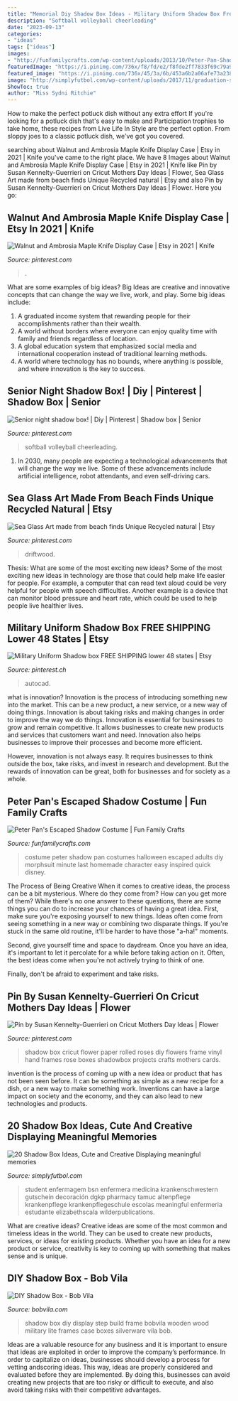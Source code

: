 ```yaml
---
title: "Memorial Diy Shadow Box Ideas - Military Uniform Shadow Box Free Shipping Lower 48 States"
description: "Softball volleyball cheerleading"
date: "2023-09-13"
categories:
- "ideas"
tags: ["ideas"]
images:
- "http://funfamilycrafts.com/wp-content/uploads/2013/10/Peter-Pan-Shadow-Costume-9-of-11.jpg"
featuredImage: "https://i.pinimg.com/736x/f8/fd/e2/f8fde2ff7833f69c79a970a2a194ee8f.jpg"
featured_image: "https://i.pinimg.com/736x/45/3a/6b/453a6b2a06afe73a238972116ce75163.jpg"
image: "http://simplyfutbol.com/wp-content/uploads/2017/11/graduation-shadow-box-ideas.jpg"
ShowToc: true
author: "Miss Sydni Ritchie"
---
```



How to make the perfect potluck dish without any extra effort
If you're looking for a potluck dish that's easy to make and Participation trophies to take home, these recipes from Live Life In Style are the perfect option. From sloppy joes to a classic potluck dish, we've got you covered.

	

		
searching about Walnut and Ambrosia Maple Knife Display Case | Etsy in 2021 | Knife you've came to the right place. We have 8 Images about Walnut and Ambrosia Maple Knife Display Case | Etsy in 2021 | Knife like Pin by Susan Kennelty-Guerrieri on Cricut Mothers Day Ideas | Flower, Sea Glass Art made from beach finds Unique Recycled natural | Etsy and also Pin by Susan Kennelty-Guerrieri on Cricut Mothers Day Ideas | Flower. Here you go:
		
    
## Walnut And Ambrosia Maple Knife Display Case | Etsy In 2021 | Knife

<img loading=lazy src="https://i.pinimg.com/736x/f8/fd/e2/f8fde2ff7833f69c79a970a2a194ee8f.jpg" onerror="this.onerror=null;this.src='https://tse1.mm.bing.net/th?id=OIP.oR1afTaP-6hvfzKtXyEmcAHaLH&amp;pid=15.1';" alt="Walnut and Ambrosia Maple Knife Display Case | Etsy in 2021 | Knife">

_Source: pinterest.com_

>. 

	

What are some examples of big ideas?
Big Ideas are creative and innovative concepts that can change the way we live, work, and play. Some big ideas include: 
1. A graduated income system that rewarding people for their accomplishments rather than their wealth.
2. A world without borders where everyone can enjoy quality time with family and friends regardless of location.
3. A global education system that emphasized social media and international cooperation instead of traditional learning methods.
4. A world where technology has no bounds, where anything is possible, and where innovation is the key to success.

    
## Senior Night Shadow Box! | Diy | Pinterest | Shadow Box | Senior

<img loading=lazy src="https://i.pinimg.com/736x/9e/20/a7/9e20a748e99bbe575ccf533c675b6c44.jpg" onerror="this.onerror=null;this.src='https://tse4.mm.bing.net/th?id=OIP.SnabP3CmKXkmoV2TXAC-MwHaJ4&amp;pid=15.1';" alt="Senior night shadow box! | Diy | Pinterest | Shadow box | Senior">

_Source: pinterest.com_

>softball volleyball cheerleading. 

	

1. In 2030, many people are expecting a technological advancements that will change the way we live. Some of these advancements include artificial intelligence, robot attendants, and even self-driving cars. 

    
## Sea Glass Art Made From Beach Finds Unique Recycled Natural | Etsy

<img loading=lazy src="https://i.pinimg.com/736x/45/3a/6b/453a6b2a06afe73a238972116ce75163.jpg" onerror="this.onerror=null;this.src='https://tse3.mm.bing.net/th?id=OIP.EpsH2ZK8oJOfDjLuMKwq4AHaJ6&amp;pid=15.1';" alt="Sea Glass Art made from beach finds Unique Recycled natural | Etsy">

_Source: pinterest.com_

>driftwood. 

	

Thesis: What are some of the most exciting new ideas?
Some of the most exciting new ideas in technology are those that could help make life easier for people. For example, a computer that can read text aloud could be very helpful for people with speech difficulties. Another example is a device that can monitor blood pressure and heart rate, which could be used to help people live healthier lives.

    
## Military Uniform Shadow Box FREE SHIPPING Lower 48 States | Etsy

<img loading=lazy src="https://i.pinimg.com/736x/84/29/ac/8429acb9171cfa4106f0491d3058f889.jpg" onerror="this.onerror=null;this.src='https://tse2.mm.bing.net/th?id=OIP.9s7-JoRydo0R7R1NxnupmwHaJ4&amp;pid=15.1';" alt="Military Uniform Shadow box FREE SHIPPING lower 48 states | Etsy">

_Source: pinterest.ch_

>autocad. 

	

what is innovation?
Innovation is the process of introducing something new into the market. This can be a new product, a new service, or a new way of doing things. Innovation is about taking risks and making changes in order to improve the way we do things.
Innovation is essential for businesses to grow and remain competitive. It allows businesses to create new products and services that customers want and need. Innovation also helps businesses to improve their processes and become more efficient.

However, innovation is not always easy. It requires businesses to think outside the box, take risks, and invest in research and development. But the rewards of innovation can be great, both for businesses and for society as a whole.

    
## Peter Pan&#039;s Escaped Shadow Costume | Fun Family Crafts

<img loading=lazy src="http://funfamilycrafts.com/wp-content/uploads/2013/10/Peter-Pan-Shadow-Costume-9-of-11.jpg" onerror="this.onerror=null;this.src='https://tse4.mm.bing.net/th?id=OIP.boevrqIclq5oIqiGT4LBYwHaNB&amp;pid=15.1';" alt="Peter Pan&#039;s Escaped Shadow Costume | Fun Family Crafts">

_Source: funfamilycrafts.com_

>costume peter shadow pan costumes halloween escaped adults diy morphsuit minute last homemade character easy inspired quick disney. 

	

The Process of Being Creative
When it comes to creative ideas, the process can be a bit mysterious. Where do they come from? How can you get more of them? While there's no one answer to these questions, there are some things you can do to increase your chances of having a great idea.
First, make sure you're exposing yourself to new things. Ideas often come from seeing something in a new way or combining two disparate things. If you're stuck in the same old routine, it'll be harder to have those "a-ha!" moments.

 Second, give yourself time and space to daydream. Once you have an idea, it's important to let it percolate for a while before taking action on it. Often, the best ideas come when you're not actively trying to think of one.

Finally, don't be afraid to experiment and take risks.

    
## Pin By Susan Kennelty-Guerrieri On Cricut Mothers Day Ideas | Flower

<img loading=lazy src="https://i.pinimg.com/736x/b5/54/72/b55472bedcc2a914c7bfac63c26c0a97.jpg" onerror="this.onerror=null;this.src='https://tse4.mm.bing.net/th?id=OIP.5ZEGOvRbd42XK3XhVQpQXwHaJ4&amp;pid=15.1';" alt="Pin by Susan Kennelty-Guerrieri on Cricut Mothers Day Ideas | Flower">

_Source: pinterest.com_

>shadow box cricut flower paper rolled roses diy flowers frame vinyl hand frames rose boxes shadowbox projects crafts mothers cards. 

	

invention is the process of coming up with a new idea or product that has not been seen before. It can be something as simple as a new recipe for a dish, or a new way to make something work. Inventions can have a large impact on society and the economy, and they can also lead to new technologies and products.

    
## 20 Shadow Box Ideas, Cute And Creative Displaying Meaningful Memories

<img loading=lazy src="http://simplyfutbol.com/wp-content/uploads/2017/11/graduation-shadow-box-ideas.jpg" onerror="this.onerror=null;this.src='https://tse1.mm.bing.net/th?id=OIP.DHDx_12Jh0-Bw6z2WIWlkgHaJ4&amp;pid=15.1';" alt="20 Shadow Box Ideas, Cute and Creative Displaying meaningful memories">

_Source: simplyfutbol.com_

>student enfermagem bsn enfermera medicina krankenschwestern gutschein decoración dgkp pharmacy tamuc altenpflege krankenpflege krankenpflegeschule escolas meaningful enfermeria estudante elizabethscala wilderpublications. 

	

What are creative ideas?
Creative ideas are some of the most common and timeless ideas in the world. They can be used to create new products, services, or ideas for existing products. Whether you have an idea for a new product or service, creativity is key to coming up with something that makes sense and is unique.

    
## DIY Shadow Box - Bob Vila

<img loading=lazy src="https://s3-production.bobvila.com/articles/wp-content/uploads/2016/02/DIYShadowBox_Step01.jpg" onerror="this.onerror=null;this.src='https://tse3.mm.bing.net/th?id=OIP.3KsWCe1Wdhhffac9dclmGQHaFs&amp;pid=15.1';" alt="DIY Shadow Box - Bob Vila">

_Source: bobvila.com_

>shadow box diy display step build frame bobvila wooden wood military lite frames case boxes silverware vila bob. 

	

Ideas are a valuable resource for any business and it is important to ensure that ideas are exploited in order to improve the company’s performance. In order to capitalize on ideas, businesses should develop a process for vetting andscoring ideas. This way, ideas are properly considered and evaluated before they are implemented. By doing this, businesses can avoid creating new projects that are too risky or difficult to execute, and also avoid taking risks with their competitive advantages.

